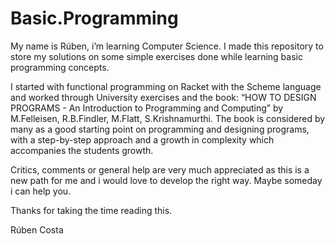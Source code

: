 # Basic.Programming

My name is Rúben, i’m learning Computer Science.
I made this repository to store my solutions on some simple exercises
done while learning basic programming concepts.

I started with functional programming on Racket with the Scheme language
and worked through University exercises and the book: “HOW TO DESIGN
PROGRAMS - An Introduction to Programming and Computing” by M.Felleisen,
R.B.Findler, M.Flatt, S.Krishnamurthi. The book is considered by many as
a good starting point on programming and designing programs, with a
step-by-step approach and a growth in complexity which accompanies the
students growth.

Critics, comments or general help are very much appreciated as this is a
new path for me and i would love to develop the right way. Maybe someday
i can help you.

Thanks for taking the time reading this.

Rúben Costa 
